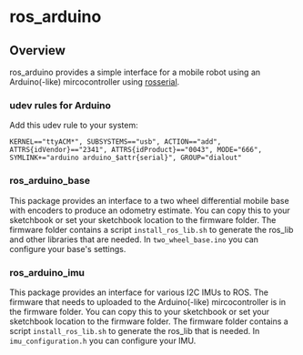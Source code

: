 ros_arduino
===========
## Overview ##
ros_arduino provides a simple interface for a mobile robot using an Arduino(-like) mircocontroller using [rosserial](https://github.com/ros-drivers/rosserial).

### udev rules for Arduino

Add this udev rule to your system:

```
KERNEL=="ttyACM*", SUBSYSTEMS=="usb", ACTION=="add", ATTRS{idVendor}=="2341", ATTRS{idProduct}=="0043", MODE="666", SYMLINK+="arduino arduino_$attr{serial}", GROUP="dialout"
```

### ros_arduino_base
This package provides an interface to a two wheel differential mobile base with encoders to produce an odometry estimate.  You can copy this to your sketchbook or set your sketchbook location to the firmware folder.  The firmware folder contains a script `install_ros_lib.sh` to generate the ros_lib and other libraries that are needed.  In `two_wheel_base.ino` you can configure your base's settings.

### ros_arduino_imu
This package provides an interface for various I2C IMUs to ROS.  The firmware that needs to uploaded to the Arduino(-like) mircocontroller is in the firmware folder.  You can copy this to your sketchbook or set your sketchbook location to the firmware folder.  The firmware folder contains a script `install_ros_lib.sh` to generate the ros_lib that is needed.  In `imu_configuration.h` you can configure your IMU.
